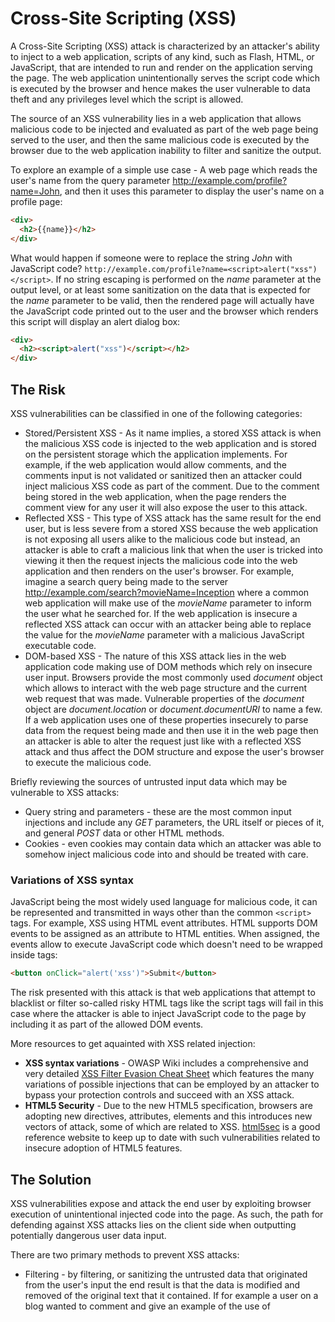 # Cross-Site Scripting (XSS)

A Cross-Site Scripting (XSS) attack is characterized by an attacker's ability to inject to a web application, scripts of any kind, such as Flash, HTML, or JavaScript, that are intended to run and render on the application serving the page. The web application unintentionally serves the script code which is executed by the browser and hence makes the user vulnerable to data theft and any privileges level which the script is allowed.

The source of an XSS vulnerability lies in a web application that allows malicious code to be injected and evaluated as part of the web page being served to the user, and then the same malicious code is executed by the browser due to the web application inability to filter and sanitize the output.

To explore an example of a simple use case - A web page which reads the user's name from the query parameter http://example.com/profile?name=John, and then it uses this parameter to display the user's name on a profile page:
```html
<div>
  <h2>{{name}}</h2>
</div>
```
What would happen if someone were to replace the string *John* with JavaScript code? `http://example.com/profile?name=<script>alert("xss")</script>`.
If no string escaping is performed on the *name* parameter at the output level, or at least some sanitization on the data that is expected for the *name* parameter to be valid, then the rendered page will actually have the JavaScript code printed out to the user and the browser which renders this script will display an alert dialog box:
```html
<div>
  <h2><script>alert("xss")</script></h2>
</div>
```

## The Risk

XSS vulnerabilities can be classified in one of the following categories:
* Stored/Persistent XSS - As it name implies, a stored XSS attack is when the malicious XSS code is injected to the web application and is stored on the persistent storage which the application implements. For example, if the web application would allow comments, and the comments input is not validated or sanitized then an attacker could inject malicious XSS code as part of the comment. Due to the comment being stored in the web application, when the page renders the comment view for any user it will also expose the user to this attack.
* Reflected XSS - This type of XSS attack has the same result for the end user, but is less severe from a stored XSS because the web application is not exposing all users alike to the malicious code but instead, an attacker is able to craft a malicious link that when the user is tricked into viewing it then the request injects the malicious code into the web application and then renders on the user's browser. For example, imagine a search query being made to the server http://example.com/search?movieName=Inception where a common web application will make use of the *movieName* parameter to inform the user what he searched for. If the web application is insecure a reflected XSS attack can occur with an attacker being able to replace the value for the *movieName* parameter with a malicious JavaScript executable code.
* DOM-based XSS - The nature of this XSS attack lies in the web application code making use of DOM methods which rely on insecure user input. Browsers provide the most commonly used *document* object which allows to interact with the web page structure and the current web request that was made. Vulnerable properties of the *document* object are *document.location* or *document.documentURI* to name a few. If a web application uses one of these properties insecurely to parse data from the request being made and then use it in the web page then an attacker is able to alter the request just like with a reflected XSS attack and thus affect the DOM structure and expose the user's browser to execute the malicious code.

Briefly reviewing the sources of untrusted input data which may be vulnerable to XSS attacks:
* Query string and parameters - these are the most common input injections and include any *GET* parameters, the URL itself or pieces of it, and general *POST* data or other HTML methods.
* Cookies - even cookies may contain data which an attacker was able to somehow inject malicious code into and should be treated with care.

### Variations of XSS syntax

JavaScript being the most widely used language for malicious code, it can be represented and transmitted in ways other than the common `<script>` tags.
For example, XSS using HTML event attributes. HTML supports DOM events to be assigned as an attribute to HTML entities. When assigned, the events allow to execute JavaScript code which doesn't need to be wrapped inside **<script> ... </script>** tags:

```html
<button onClick="alert('xss')">Submit</button>
```

The risk presented with this attack is that web applications that attempt to blacklist or filter so-called risky HTML tags like the script tags will fail in this case where the attacker is able to inject JavaScript code to the page by including it as part of the allowed DOM events.

More resources to get aquainted with XSS related injection:
* **XSS syntax variations** - OWASP Wiki includes a comprehensive and very detailed [XSS Filter Evasion Cheat Sheet](https://www.owasp.org/index.php/XSS_Filter_Evasion_Cheat_Sheet) which features the many variations of possible injections that can be employed by an attacker to bypass your protection controls and succeed with an XSS attack.
* **HTML5 Security** - Due to the new HTML5 specification, browsers are adopting new directives, attributes, elements and this introduces new vectors of attack, some of which are related to XSS. [html5sec](https://html5sec.org/) is a good reference website to keep up to date with such vulnerabilities related to insecure adoption of HTML5 features.

## The Solution

XSS vulnerabilities expose and attack the end user by exploiting browser execution of unintentional injected code into the page. As such, the path for defending against XSS attacks lies on the client side when outputting potentially dangerous user data input.

There are two primary methods to prevent XSS attacks:
* Filtering - by filtering, or sanitizing the untrusted data that originated from the user's input the end result is that the data is modified and removed of the original text that it contained. If for example a user on a blog wanted to comment and give an example of the use of <script> tags then filtering based on a blacklist/whitelist  will remove any offending tags such as <script>, even if the user did not intend to execute this code on the browser maliciously but rather just to print it and share the text on the website. Pitfalls of filtering is that it relies on a blacklist or a whitelist which could be subject to frequent changes, hence it requires maintaince and error-prone, and it usually requires complex string manipulation logic that is often based on regular expressions which by themselves can become a security threat or simply not being written correctly to address future changes and string alterations that the programmer did not expect thus could be bypassed.
* Escaping/Encoding - Unlike filtering, encoding the untrusted data preserves all the input which the user supplied by escaping potentially malicious characters with their display character encoding. For example, if the input from the user is expected to be an HTML text and it is also treated as such, then in cases where the input is  `<script>alert('xss')</script>` then it is possible to encode the `<` symbol to its HTML entity representation which is `&lt;`. This character entity has also a number associated with, so the `<` symbol could also be represented with the string `&#60;` which will result in the same encoding behavior. Browsers know how to parse these entities and display them correctly. The important nuance of encoding data is to encode it with the correct context of where it will be used. JSON, HTML, and CSS are all different in their encoding and one does not match the other so based on where the input is planned to be utilized the correct form of encoding should be used.

In summary, filtering is not the ideal solution to prevent XSS attacks and validation and filtering of the data should happen on the user's data input and not on the output processing. Encoding the outputted data is on the other hand a better path to take to prevent XSS attacks as it renders any data as plain text which the browser won't be tricked into executing.

I> ## XSS attacks evolve
I>
I> Specifications, browsers, and the web in it's entirety constantly changes and introduces new technologies that web applications adopt and security needs to be adopted for as well. As such, XSS attacks have a great variety of attack vectors to exploit and increasingly harder to defend from and patch.

### Encoding libraries - node-esapi

OWASP has their own [ESAPI](https://www.owasp.org/index.php/ESAPI) project which aims to provide security relates tools, libraries and APIs that developers can adopt in order to provide essential security. This project has been ported to a Node.js library that is available as an npm package and is called *node-esapi*.

[node-esapi](https://github.com/ESAPI/node-esapi) can be installed as any other npm package, and also update the *package.json* file with its dependency:
```
npm install node-esapi --save
```

Once installed, the library provides encoding functions for each type of data that should be encoded, so that the following general guideline should be applied:
* Use JavaScript encoding when untrusted input data is to be placed within the context of an executable JavaScript code. For example, a string of input from the user is expected to be used in a JavaScript source code such as `<script>showErrorMessage(userInput)</script>`.
* Use HTML encoding when untrusted input data is to placed within HTML markup. For example if the data is to be placed inside `<div>` tags, `<span>` tags, etc.

To encode HTML:

```js
var esapi = require('node-esapi');
var esapiEncoder = esapi.encoder();

app.get('/', function(req, res, next) {

  // example for unsafe user input intended for embedding in HTML markup
  // req.query.userinput may include the string: <div><span>Example</span><script>alert('xss')</script></div>
  var userInputExample = req.query.userinput;

  // encodedInput is now safe to output in an HTML context of the web page
  var encodedInput = esapiEncoder.encodeForHTML(userInputExample);
});
```

T> ## Encoding for other data representations.
T>
T> node-esapi also includes encoders for CSS, URL, HTML Attributes, and for Base64 representation of data.

### Encoding libraries - xss-filters

From the home of Yahoo!, [xss-filters](https://github.com/yahoo/xss-filters) is another XSS encoding library. It is designed to follow HTML5 Specification for implementation of XSS filters, and is constantly reviewed by security researchers from Yahoo!. It is important to notice that *xss-filters* is intended to be used only inside an HTML markup context. You should not use it for any untrusted user input in other contexts like JavaScript or CSS code, or other specific objects like *<svg>*, *<object>*, and *embed* tags.

T> ## Yahoo! is quite active in the Node.js community
T>
T> Did you know that Yahoo! is an active player in the Node.js community? They have contributed to the npm repository about a hundred of packages altogether with general JavaScript, and frontend libraries, amongst Node.js.

Installing *xss-filters*:
```
npm install xss-filters --save
```

Using the library to encode

```js
var xssFilters = require('xss-filters');

app.get('/', function(req, res, next) {
  var userInput = req.query.userinput;
  var safeUserInput = xssFilters.inHTMLData(userInput);

  // do something with safeUserInput that is now encoded and safe to print
  // out in an HTML context
});
```

Except for *inHTMLData* there are other APIs that exist to handle encoding untrusted data in other context:
* HTML comments *inHTMLComment* - to encode data in HTML comment's such as `<!-- {{comment}} -->`
* HTML attributes - to encode data in HTML attributes it is required to make use of the appropriate quoting notation used in the attributes context, such as:
When using a single quote notation in attributes then use the *inSingleQuoteAttr* method:

```js
var safeUserInput = xssFilters.inSingleQuotedAttr(userInput);
```

```html
<input value='{{safeUserInput}}'/>
```
When using double quotes notation in attributes then use the *inDoubleQuotedAttr* method:
```js
var safeUserInput = xssFilters.inDoubleQuotedAttr(userInput);
```

```html
<input value="{{safeUserInput}}"/>
```
When not using any type quotation as attributes in HTML elements, for example to specify attribute keywords `hidden` which is applied to an HTML element and makes it invisible then use the *inUnQuotedAttr* method:
```js
var safeUserInput = xssFilters.inUnQuotedAttr(userInput);
```

```html
<input name="csrfToken" value="{{csrfValue}}" {{safeUserInput}}/>
```

To further fine-tune the context of the untrusted input from the user, such as whether it is originated from a URI input then it is possible to use a specific method such as:
```js
var userURIInput = xssFilters.uriInHTMLData();
var userURIPathInput = xssFilters.uriPathInHTMLData();
var userURIGragmentInput = xssFilters.uriFragmentInHTMLData();
```
